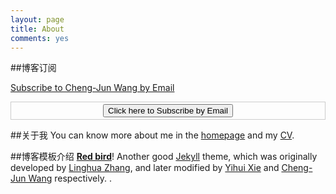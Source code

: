 ```yaml
---
layout: page
title: About
comments: yes
---
```


##博客订阅

<a href="http://feedburner.google.com/fb/a/mailverify?uri=github/VGgA&amp;loc=en_US">Subscribe to Cheng-Jun Wang by Email</a>

<form style="border:1px solid #ccc;padding:3px;text-align:center;" action="http://feedburner.google.com/fb/a/mailverify" method="post" target="popupwindow" onsubmit="window.open('http://feedburner.google.com/fb/a/mailverify?uri=github/VGgA', 'popupwindow', 'scrollbars=yes,width=550,height=520');return true"><input type="hidden" value="github/VGgA" name="uri"/><input type="hidden" name="loc" value="en_US"/><input type="submit" value="Click here to Subscribe by Email" /></form>

##关于我
You can know more about me in the [homepage](/) and my [CV](/cv/). 


##博客模板介绍
**[Red bird]()**! Another good [Jekyll](https://github.com/mojombo/jekyll) theme, which was originally developed by [Linghua Zhang](http://lhzhang.com/), and later modified by [Yihui Xie](http://yihui.name/) and [Cheng-Jun Wang](http://chengjun.github.io) respectively. .


